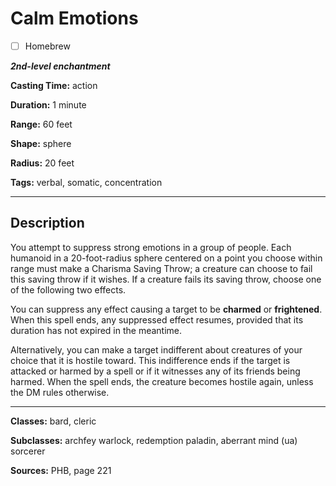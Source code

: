 # Calm Emotions

- [ ] Homebrew

***2nd-level enchantment***

**Casting Time:** action

**Duration:** 1 minute

**Range:** 60 feet

**Shape:** sphere

**Radius:** 20 feet

**Tags:** verbal, somatic, concentration

---

## Description
You attempt to suppress strong emotions in a group of people.
Each humanoid in a 20-foot-radius sphere centered on a point you choose within range must make a Charisma Saving Throw; a creature can choose to fail this saving throw if it wishes.
If a creature fails its saving throw, choose one of the following two effects.

You can suppress any effect causing a target to be **charmed** or **frightened**.
When this spell ends, any suppressed effect resumes, provided that its duration has not expired in the meantime.

Alternatively, you can make a target indifferent about creatures of your choice that it is hostile toward.
This indifference ends if the target is attacked or harmed by a spell or if it witnesses any of its friends being harmed.
When the spell ends, the creature becomes hostile again, unless the DM rules otherwise.

---

**Classes:** bard, cleric

**Subclasses:** archfey warlock, redemption paladin, aberrant mind (ua) sorcerer

**Sources:** PHB, page 221
